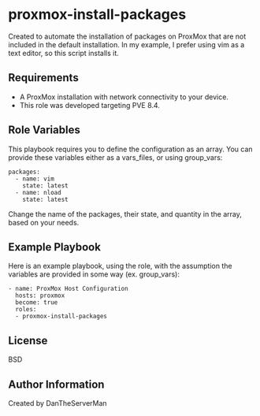 proxmox-install-packages
=========

Created to automate the installation of packages on ProxMox that are not included in the default installation. In my example, I prefer using vim as a text editor, so this script installs it.

Requirements
------------

- A ProxMox installation with network connectivity to your device.
- This role was developed targeting PVE 8.4.

Role Variables
--------------
 
This playbook requires you to define the configuration as an array. You can provide these variables either as a vars_files, or using group_vars:
```
packages:
  - name: vim
    state: latest
  - name: nload
    state: latest
```
Change the name of the packages, their state, and quantity in the array, based on your needs.

Example Playbook
----------------

Here is an example playbook, using the role, with the assumption the variables are provided in some way (ex. group_vars):
```
- name: ProxMox Host Configuration
  hosts: proxmox
  become: true
  roles:
  - proxmox-install-packages
```
License
-------

BSD

Author Information
------------------

Created by DanTheServerMan